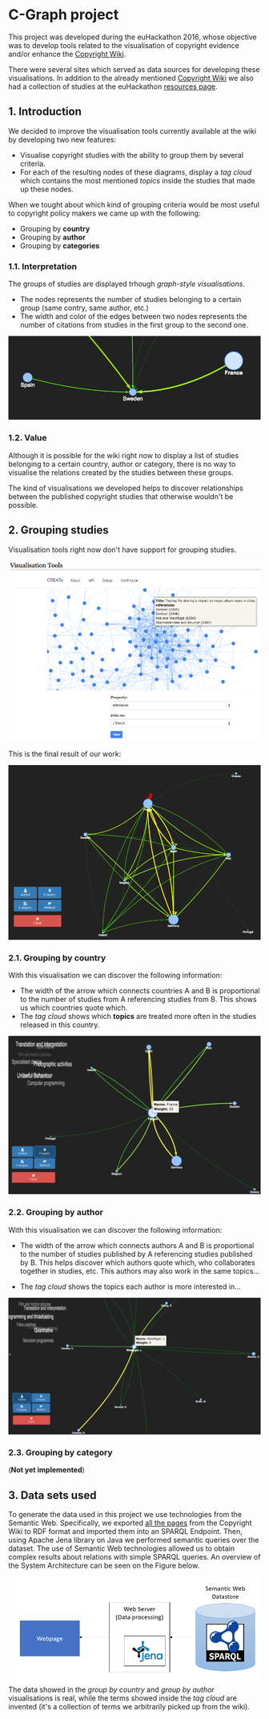 # C-Graph project

This project was developed during the euHackathon 2016, whose objective was to
develop tools related to the visualisation of copyright evidence and/or enhance
the [Copyright Wiki](http://www.copyrightevidence.org/evidence-wiki/index.php/Copyright_Evidence).

There were several sites which served as data sources for developing these
visualisations. In addition to the already mentioned
[Copyright Wiki](http://www.copyrightevidence.org/evidence-wiki/index.php/Copyright_Evidence)
we also had a collection of studies at the euHackathon
[resources page](http://2016.euhackathon.eu/resources/).

## 1. Introduction

We decided to improve the visualisation tools currently available at the wiki by
developing two new features:

* Visualise copyright studies with the ability to group them by several criteria.
* For each of the resulting nodes of these diagrams, display a *tag cloud* which
  contains the most mentioned *topics* inside the studies that made up these nodes.

When we tought about which kind of grouping criteria would be most useful to
copyright policy makers we came up with the following:

* Grouping by **country**
* Grouping by **author**
* Grouping by **categories**

### 1.1. Interpretation

The groups of studies are displayed trhough *graph-style visualisations*.

* The nodes represents the number of studies belonging to a certain group
  (same contry, same author, etc.)
* The width and color of the edges between two nodes represents the number of
  citations from studies in the first group to the second one.

![Diagram explanation](img/diagram-explanation.png)

### 1.2. Value

Although it is possible for the wiki right now to display a list of studies
belonging to a certain country, author or category, there is no way to visualise
the relations created by the studies between these groups.

The kind of visualisations we developed helps to discover relationships between
the published copyright studies that otherwise wouldn't be possible.

## 2. Grouping studies

Visualisation tools right now don't have support for grouping studies.

![Previous year](img/previous-year.png)

This is the final result of our work:

![Current state](img/initial-state.png)

### 2.1. Grouping by country

With this visualisation we can discover the following information:

* The width of the arrow which connects countries A and B is proportional to the
  number of studies from A referencing studies from B. This shows us which
  countries quote which.
* The *tag cloud* shows which **topics** are treated more often in the studies
  released in this country.

![Group by country](img/group-by-country.png)

### 2.2. Grouping by author

With this visualisation we can discover the following information:

* The width of the arrow which connects authors A and B is proportional to the
  number of studies published by A referencing studies published by B.
  This helps discover which authors quote which, who collaborates together in
  studies, etc. This authors may also work in the same topics...

* The *tag cloud* shows the topics each author is more interested in...

![Group by author](img/group-by-author.png)

### 2.3. Grouping by category

(**Not yet implemented**)

## 3. Data sets used

To generate the data used in this project we use technologies from the Semantic
Web. Specifically, we exported [all the pages](http://www.copyrightevidence.org/evidence-wiki/index.php/All_Studies)
from the Copyright Wiki to RDF format and imported them into an SPARQL Endpoint.
Then, using Apache Jena library on Java we performed semantic queries over the
dataset. The use of Semantic Web technologies allowed us to obtain complex results
about relations with simple SPARQL queries. An overview of the System Architecture
can be seen on the Figure below.

![System Architecture](images/architecture.png)
The data showed in the *group by country* and *group by author* visualisations is
real, while the terms showed inside the *tag cloud* are invented (it's a collection
of terms we arbitrarily picked up from the wiki).
